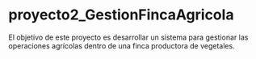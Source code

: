 # proyecto2_GestionFincaAgricola
El objetivo de este proyecto es desarrollar un sistema para gestionar las operaciones agrícolas  dentro de una finca productora de vegetales. 
